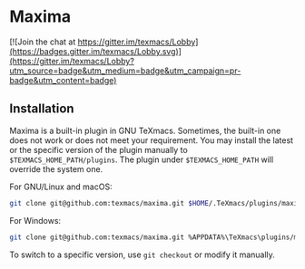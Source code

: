 # Maxima
[![Join the chat at https://gitter.im/texmacs/Lobby](https://badges.gitter.im/texmacs/Lobby.svg)](https://gitter.im/texmacs/Lobby?utm_source=badge&utm_medium=badge&utm_campaign=pr-badge&utm_content=badge)

## Installation
Maxima is a built-in plugin in GNU TeXmacs.
Sometimes, the built-in one does not work or does not meet your requirement.
You may install the latest or the specific version of the plugin manually
to `$TEXMACS_HOME_PATH/plugins`. The plugin under `$TEXMACS_HOME_PATH` will
override the system one.

For GNU/Linux and macOS:
``` bash
git clone git@github.com:texmacs/maxima.git $HOME/.TeXmacs/plugins/maxima
```

For Windows:
``` bash
git clone git@github.com:texmacs/maxima.git %APPDATA%\TeXmacs\plugins/maxima
```

To switch to a specific version, use `git checkout` or modify it manually.
